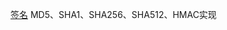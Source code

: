 [签名](http://www.ruanyifeng.com/blog/2011/08/what_is_a_digital_signature.html)
MD5、SHA1、SHA256、SHA512、HMAC实现
